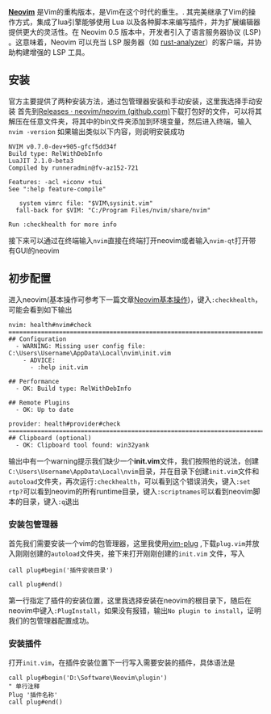 **[Neovim](https://neovim.io/)** 是Vim的重构版本，是Vim在这个时代的重生。. 其完美继承了Vim的操作方式，集成了lua引擎能够使用 Lua 以及各种脚本来编写插件，并为扩展编辑器提供更大的灵活性。在 Neovim 0.5 版本中，开发者引入了语言服务器协议 (LSP) 。这意味着，Neovim 可以充当 LSP 服务器（如 [rust-analyzer](Rust/src/01/01.md)）的客户端，并协助构建增强的 LSP 工具。
## 安装
官方主要提供了两种安装方法，通过包管理器安装和手动安装，这里我选择手动安装
首先到[Releases · neovim/neovim (github.com)](https://github.com/neovim/neovim/releases)下载打包好的文件，可以将其解压在任意文件夹，将其中的bin文件夹添加到环境变量，然后进入终端，输入`nvim -version` 如果输出类似以下内容，则说明安装成功
```
NVIM v0.7.0-dev+905-gfcf5dd34f
Build type: RelWithDebInfo
LuaJIT 2.1.0-beta3
Compiled by runneradmin@fv-az152-721

Features: -acl +iconv +tui
See ":help feature-compile"

   system vimrc file: "$VIM\sysinit.vim"
  fall-back for $VIM: "C:/Program Files/nvim/share/nvim"

Run :checkhealth for more info
```
接下来可以通过在终端输入`nvim`直接在终端打开neovim或者输入`nvim-qt`打开带有GUI的neovim

## 初步配置
进入neovim(基本操作可参考下一篇文章[Neovim基本操作](Rust/src/01/03.md))，键入`:checkhealth`，可能会看到如下输出
```
nvim: health#nvim#check
========================================================================
## Configuration
  - WARNING: Missing user config file: C:\Users\Username\AppData\Local\nvim\init.vim
    - ADVICE:
      - :help init.vim

## Performance
  - OK: Build type: RelWithDebInfo

## Remote Plugins
  - OK: Up to date

provider: health#provider#check
========================================================================
## Clipboard (optional)
  - OK: Clipboard tool found: win32yank
```
输出中有一个warning提示我们缺少一个**init.vim**文件，我们按照他的说法，创建`C:\Users\Username\AppData\Local\nvim`目录，并在目录下创建`init.vim`文件和`autoload`文件夹，再次运行`:checkhealth`，可以看到这个错误消失，键入`:set rtp?`可以看到neovim的所有runtime目录，键入`:scriptnames`可以看到neovim脚本的目录，键入`:q`退出

### 安装包管理器
首先我们需要安装一个vim的包管理器，这里我使用[vim-plug](https://github.com/junegunn/vim-plug) ,下载`plug.vim`并放入刚刚创建的`autoload`文件夹，接下来打开刚刚创建的`init.vim` 文件，写入
```
call plug#begin('插件安装目录')

call plug#end()
```
第一行指定了插件的安装位置，这里我选择安装在neovim的根目录下，随后在neovim中键入`:PlugInstall`，如果没有报错，输出`No plugin to install`，证明我们的包管理器配置成功。
### 安装插件
打开`init.vim`，在插件安装位置下一行写入需要安装的插件，具体语法是
```
call plug#begin('D:\Software\Neovim\plugin')
" 单行注释
Plug '插件名称'
call plug#end()
```
